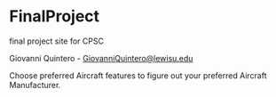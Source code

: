 # FinalProject
final project site for CPSC


Giovanni Quintero - GiovanniQuintero@lewisu.edu

Choose preferred Aircraft features to figure out your preferred Aircraft Manufacturer.
